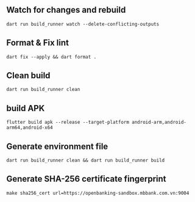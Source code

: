## Watch for changes and rebuild

```shell
dart run build_runner watch --delete-conflicting-outputs
```

## Format & Fix lint

```shell
dart fix --apply && dart format .
```

## Clean build

```shell
dart run build_runner clean
```

## build APK

```shell
flutter build apk --release --target-platform android-arm,android-arm64,android-x64
```

## Generate environment file

```shell
dart run build_runner clean && dart run build_runner build
```

## Generate SHA-256 certificate fingerprint

```shell
make sha256_cert url=https://openbanking-sandbox.mbbank.com.vn:9004
```
